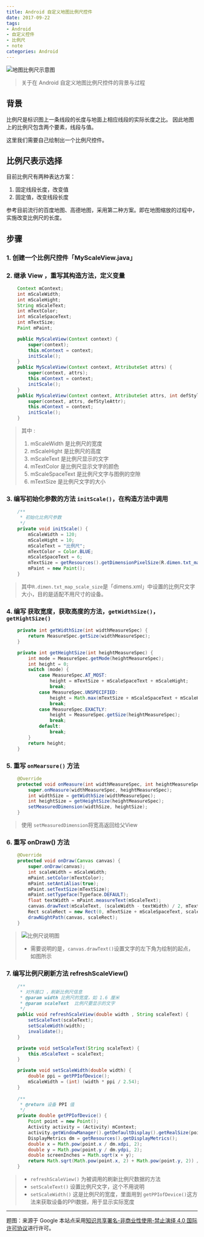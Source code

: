 ```yaml
---
title: Android 自定义地图比例尺控件
date: 2017-09-22
tags: 
- Android
- 自定义控件
- 比例尺
- note
categories: Android
---
```


![地图比例尺示意图](http://ovlnfs1rj.bkt.clouddn.com/android-scale-title.jpg)

> 关于在 Android 自定义地图比例尺控件的背景与过程

<!-- more -->

## 背景
比例尺是标识图上一条线段的长度与地面上相应线段的实际长度之比。
因此地图上的比例尺包含两个要素，线段与值。

这里我们需要自己绘制出一个比例尺控件。

## 比例尺表示选择
目前比例尺有两种表达方案：
1. 固定线段长度，改变值
2. 固定值，改变线段长度

参考目前流行的百度地图、高德地图，采用第二种方案。即在地图缩放的过程中，实施改变比例尺的长度。

## 步骤

### 1. 创建一个比例尺控件「MyScaleView.java」

### 2. 继承 View ，重写其构造方法，定义变量
``` java
    Context mContext;
    int mScaleWidth;
    int mScaleHight;
    String mScaleText;
    int mTextColor;
    int mScaleSpaceText;
    int mTextSize;
    Paint mPaint;

    public MyScaleView(Context context) {
        super(context);
        this.mContext = context;
        initScale();
    }
    public MyScaleView(Context context, AttributeSet attrs) {
        super(context, attrs);
        this.mContext = context;
        initScale();
    }
    public MyScaleView(Context context, AttributeSet attrs, int defStyleAttr) {
        super(context, attrs, defStyleAttr);
        this.mContext = context;
        initScale();
    }
```
> 其中 :
> 1. mScaleWidth 是比例尺的宽度
> 1. mScaleHight 是比例尺的高度
> 1. mScaleText 是比例尺显示的文字
> 1. mTextColor 是比例尺显示文字的颜色
> 1. mScaleSpaceText 是比例尺文字与图例的空隙
> 1. mTextSize 是比例尺文字的大小

### 3. 编写初始化参数的方法 `initScale()`，在构造方法中调用
```java
    /**
     * 初始化比例尺参数
     */
    private void initScale() {
        mScaleWidth = 120;
        mScaleHight = 10;
        mScaleText = "比例尺";
        mTextColor = Color.BLUE;
        mScaleSpaceText = 6;
        mTextSize = getResources().getDimensionPixelSize(R.dimen.txt_map_scale_size);
        mPaint = new Paint();
    }
```
> 其中`R.dimen.txt_map_scale_size`是「dimens.xml」中设置的比例尺文字大小，目的是适配不用尺寸的设备。

### 4. 编写 获取宽度，获取高度的方法，`getWidthSize()`，`getHightSize()` 
```java
    private int getWidthSize(int widthMeasureSpec) {
        return MeasureSpec.getSize(widthMeasureSpec);
    }

    private int getHeightSize(int heightMeasureSpec) {
        int mode = MeasureSpec.getMode(heightMeasureSpec);
        int height = 0;
        switch (mode) {
            case MeasureSpec.AT_MOST:
                height = mTextSize + mScaleSpaceText + mScaleHight;
                break;
            case MeasureSpec.UNSPECIFIED:
                height = Math.max(mTextSize + mScaleSpaceText + mScaleHight, MeasureSpec.getSize(heightMeasureSpec));
                break;
            case MeasureSpec.EXACTLY:
                height = MeasureSpec.getSize(heightMeasureSpec);
                break;
            default:
                break;
        }
        return height;
    }
```

### 5. 重写 `onMearsure()` 方法
```java
    @Override
    protected void onMeasure(int widthMeasureSpec, int heightMeasureSpec) {
        super.onMeasure(widthMeasureSpec, heightMeasureSpec);
        int widthSize = getWidthSize(widthMeasureSpec);
        int heightSize = getHeightSize(heightMeasureSpec);
        setMeasuredDimension(widthSize, heightSize);
    }
```
> 使用 `setMeasuredDimension`将宽高返回给父View

### 6. 重写 onDraw() 方法
```java
    @Override
    protected void onDraw(Canvas canvas) {
        super.onDraw(canvas);
        int scaleWidth = mScaleWidth;
        mPaint.setColor(mTextColor);
        mPaint.setAntiAlias(true);
        mPaint.setTextSize(mTextSize);
        mPaint.setTypeface(Typeface.DEFAULT);
        float textWidth = mPaint.measureText(mScaleText);
        canvas.drawText(mScaleText, (scaleWidth - textWidth) / 2, mTextSize, mPaint);
        Rect scaleRect = new Rect(0, mTextSize + mScaleSpaceText, scaleWidth, mTextSize + mScaleSpaceText + mScaleHight);
        drawNightPath(canvas, scaleRect);
    }
```
> ![比例尺说明图](http://ovlnfs1rj.bkt.clouddn.com/android-scaleandroid-scale.png)
> - 需要说明的是，`canvas.drawText()`设置文字的左下角为绘制的起点，如图所示

### 7. 编写比例尺刷新方法 refreshScaleView() 
```java
    /**
     * 对外接口 ，刷新比例尺信息
     * @param width 比例尺的宽度，如 1.6 厘米
     * @param scaleText  比例尺要显示的文字
     */
    public void refreshScaleView(double width , String scaleText) {
        setScaleText(scaleText);
        setScaleWidth(width);
        invalidate();
    }

    private void setScaleText(String scaleText) {
        this.mScaleText = scaleText;
    }

    private void setScaleWidth(double width) {
        double ppi = getPPIofDevice();
        mScaleWidth = (int) (width * ppi / 2.54);
    }
    
    /**
     * @return 设备 PPI 值
     */
    private double getPPIofDevice() {
        Point point = new Point();
        Activity activity = (Activity) mContext;
        activity.getWindowManager().getDefaultDisplay().getRealSize(point);
        DisplayMetrics dm = getResources().getDisplayMetrics();
        double x = Math.pow(point.x / dm.xdpi, 2);
        double y = Math.pow(point.y / dm.ydpi, 2);
        double screenInches = Math.sqrt(x + y);
        return Math.sqrt(Math.pow(point.x, 2) + Math.pow(point.y, 2)) / screenInches;
    }
```
> - `refreshScaleView()` 为被调用的刷新比例尺数据的方法
> - `setScaleText()` 设置比例尺文字，这个不用说明
> - `setScaleWidth()` 这是比例尺的宽度，里面用到 `getPPIofDevice()`这方法来获取设备的PPI数据，用于显示实际宽度

---
题图：来源于 Google
本站点采用[知识共享署名-非商业性使用-禁止演绎 4.0 国际许可协议](https://creativecommons.org/licenses/by-nc-nd/4.0/deed.zh)进行许可。
